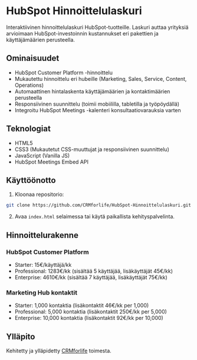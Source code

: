 # HubSpot Hinnoittelulaskuri

Interaktiivinen hinnoittelulaskuri HubSpot-tuotteille. Laskuri auttaa yrityksiä arvioimaan HubSpot-investoinnin kustannukset eri pakettien ja käyttäjämäärien perusteella.

## Ominaisuudet

- HubSpot Customer Platform -hinnoittelu
- Mukautettu hinnoittelu eri hubeille (Marketing, Sales, Service, Content, Operations)
- Automaattinen hintalaskenta käyttäjämäärien ja kontaktimäärien perusteella
- Responsiivinen suunnittelu (toimii mobiililla, tabletilla ja työpöydällä)
- Integroitu HubSpot Meetings -kalenteri konsultaatiovarauksia varten

## Teknologiat

- HTML5
- CSS3 (Mukautetut CSS-muuttujat ja responsiivinen suunnittelu)
- JavaScript (Vanilla JS)
- HubSpot Meetings Embed API

## Käyttöönotto

1. Kloonaa repositorio:
```bash
git clone https://github.com/CRMforlife/HubSpot-Hinnoittelulaskuri.git
```

2. Avaa `index.html` selaimessa tai käytä paikallista kehityspalvelinta.

## Hinnoittelurakenne

### HubSpot Customer Platform
- Starter: 15€/käyttäjä/kk
- Professional: 1283€/kk (sisältää 5 käyttäjää, lisäkäyttäjät 45€/kk)
- Enterprise: 4610€/kk (sisältää 7 käyttäjää, lisäkäyttäjät 75€/kk)

### Marketing Hub kontaktit
- Starter: 1,000 kontaktia (lisäkontaktit 46€/kk per 1,000)
- Professional: 5,000 kontaktia (lisäkontaktit 250€/kk per 5,000)
- Enterprise: 10,000 kontaktia (lisäkontaktit 92€/kk per 10,000)

## Ylläpito

Kehitetty ja ylläpidetty [CRMforlife](https://github.com/CRMforlife) toimesta.
